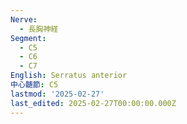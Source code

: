 ```yaml
---
Nerve:
  - 長胸神経
Segment:
  - C5
  - C6
  - C7
English: Serratus anterior
中心髄節: C5
lastmod: '2025-02-27'
last_edited: 2025-02-27T00:00:00.000Z
---
```



